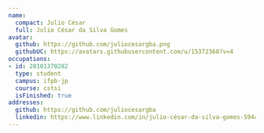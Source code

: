 ```yaml
---
name:
  compact: Julio César
  full: Julio César da Silva Gomes
avatar:
  github: https://github.com/juliocesargba.png
  githubUC: https://avatars.githubusercontent.com/u/15372368?v=4
occupations:
- id: 20101370282
  type: student
  campus: ifpb-jp
  course: cstsi
  isFinished: true
addresses:
  github: https://github.com/juliocesargba
  linkedin: https://www.linkedin.com/in/julio-césar-da-silva-gomes-594a80107/
---
```

